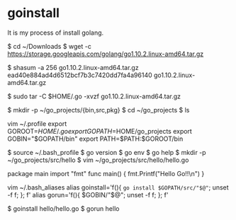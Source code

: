 # goinstall

It is my process of install golang.


$ cd ~/Downloads
$ wget -c https://storage.googleapis.com/golang/go1.10.2.linux-amd64.tar.gz

$ shasum -a 256 go1.10.2.linux-amd64.tar.gz
ead40e884ad4d6512bcf7b3c7420dd7fa4a96140  go1.10.2.linux-amd64.tar.gz

$ sudo tar -C $HOME/.go -xvzf go1.10.2.linux-amd64.tar.gz

$ mkdir -p ~/go_projects/{bin,src,pkg}
$ cd ~/go_projects
$ ls

vim ~/.profile
export GOROOT=$HOME/.go
export GOPATH=$HOME/go_projects
export GOBIN="$GOPATH/bin"
export PATH=$PATH:$GOROOT/bin


$ source ~/.bash_profile
$ go version
$ go env
$ go help
$ mkdir -p ~/go_projects/src/hello
$ vim ~/go_projects/src/hello/hello.go

package main 
import "fmt"
func main() {
fmt.Printf("Hello Go!!\n")
}


vim ~/.bash_aliases
alias goinstall='f(){ `go install $GOPATH/src/"$@"`; unset -f f; }; f'
alias gorun='f(){ $GOBIN/"$@"; unset -f f; }; f'

$ goinstall hello/hello.go
$ gorun hello



